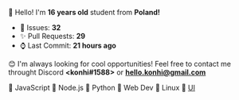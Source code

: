 
👋 Hello! I'm <b>16 years old</b> student from <b>Poland!</b>

- 🔮 Issues: **32**
- ✨ Pull Requests: **29**
- ⌚ Last Commit: **21 hours ago**

😊 I'm always looking for cool opportunities! Feel free to contact me throught Discord <b><konhi#1588></b> or <b>hello.konhi@gmail.com</b>

💛 JavaScript   💚 Node.js   💙 Python   🧡 Web Dev  🐧 Linux 🎨 [UI](https://dribbble.com/konhi)

